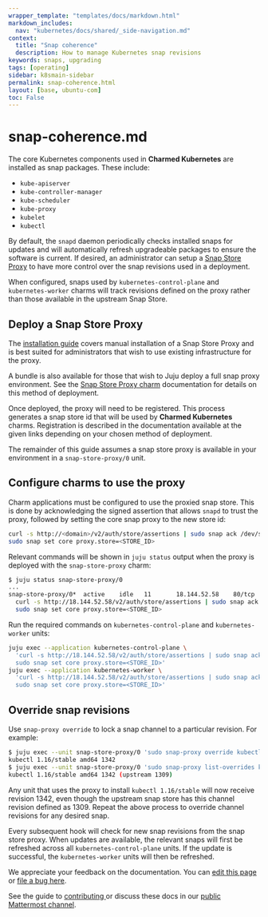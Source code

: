 ```yaml
---
wrapper_template: "templates/docs/markdown.html"
markdown_includes:
  nav: "kubernetes/docs/shared/_side-navigation.md"
context:
  title: "Snap coherence"
  description: How to manage Kubernetes snap revisions
keywords: snaps, upgrading
tags: [operating]
sidebar: k8smain-sidebar
permalink: snap-coherence.html
layout: [base, ubuntu-com]
toc: False
---
```

# snap-coherence.md


The core Kubernetes components used in **Charmed Kubernetes** are installed as
snap packages. These include:

- `kube-apiserver`
- `kube-controller-manager`
- `kube-scheduler`
- `kube-proxy`
- `kubelet`
- `kubectl`

By default, the `snapd` daemon periodically checks installed snaps for updates
and will automatically refresh upgradeable packages to ensure the software is
current. If desired, an administrator can setup a
[Snap Store Proxy][store-proxy] to have more control over the snap revisions
used in a deployment.

When configured, snaps used by `kubernetes-control-plane` and `kubernetes-worker`
charms will track revisions defined on the proxy rather than those available
in the upstream Snap Store.

## Deploy a Snap Store Proxy

The [installation guide][store-proxy-install] covers manual installation of a
Snap Store Proxy and is best suited for administrators that wish to use
existing infrastructure for the proxy.

A bundle is also available for those that wish to Juju deploy a full snap
proxy environment. See the [Snap Store Proxy charm][store-proxy-charm]
documentation for details on this method of deployment.

Once deployed, the proxy will need to be registered. This process generates a
snap store id that will be used by **Charmed Kubernetes** charms. Registration
is described in the documentation available at the given links depending on
your chosen method of deployment.

The remainder of this guide assumes a snap store proxy is available in your
environment in a `snap-store-proxy/0` unit.

## Configure charms to use the proxy

Charm applications must be configured to use the proxied snap store. This is
done by acknowledging the signed assertion that allows `snapd` to trust the
proxy, followed by setting the core snap proxy to the new store id:

```bash
curl -s http://<domain>/v2/auth/store/assertions | sudo snap ack /dev/stdin
sudo snap set core proxy.store=<STORE_ID>
```

Relevant commands will be shown in `juju status` output when the proxy is
deployed with the `snap-store-proxy` charm:

```bash
$ juju status snap-store-proxy/0
...
snap-store-proxy/0*  active    idle   11       18.144.52.58    80/tcp  \
  curl -s http://18.144.52.58/v2/auth/store/assertions | sudo snap ack /dev/stdin ; \
  sudo snap set core proxy.store=<STORE_ID>
```

Run the required commands on `kubernetes-control-plane` and `kubernetes-worker` units:

```bash
juju exec --application kubernetes-control-plane \
  'curl -s http://18.144.52.58/v2/auth/store/assertions | sudo snap ack /dev/stdin ; \
  sudo snap set core proxy.store=<STORE_ID>'
juju exec --application kubernetes-worker \
  'curl -s http://18.144.52.58/v2/auth/store/assertions | sudo snap ack /dev/stdin ; \
  sudo snap set core proxy.store=<STORE_ID>'
```

## Override snap revisions

Use `snap-proxy override` to lock a snap channel to a particular revision. For
example:

```bash
$ juju exec --unit snap-store-proxy/0 'sudo snap-proxy override kubectl 1.16/stable=1342'
kubectl 1.16/stable amd64 1342
$ juju exec --unit snap-store-proxy/0 'sudo snap-proxy list-overrides kubectl'
kubectl 1.16/stable amd64 1342 (upstream 1309)
```

Any unit that uses the proxy to install `kubectl 1.16/stable` will now receive
revision 1342, even though the upstream snap store has this channel revision
defined as 1309. Repeat the above process to override channel revisions for
any desired snap.

Every subsequent hook will check for new snap revisions from the snap store
proxy. When updates are available, the relevant snaps will first be refreshed
across all `kubernetes-control-plane` units. If the update is successful, the
`kubernetes-worker` units will then be refreshed.

<!-- LINKS -->

[store-proxy]: https://docs.ubuntu.com/snap-store-proxy/
[store-proxy-install]: https://docs.ubuntu.com/snap-store-proxy/en/install
[store-proxy-charm]: https://github.com/johnsca/charm-snap-store-proxy

<!-- FEEDBACK -->
<div class="p-notification--information">
  <div class="p-notification__content">
    <p class="p-notification__message">We appreciate your feedback on the documentation. You can
    <a href="https://github.com/charmed-kubernetes/kubernetes-docs/edit/main/pages/k8s/snap-coherence.md" >edit this page</a>
    or
    <a href="https://github.com/charmed-kubernetes/kubernetes-docs/issues/new">file a bug here</a>.</p>
    <p>See the guide to <a href="/kubernetes/docs/how-to-contribute"> contributing </a> or discuss these docs in our <a href="https://chat.charmhub.io/charmhub/channels/kubernetes"> public Mattermost channel</a>.</p>
  </div>
</div>
